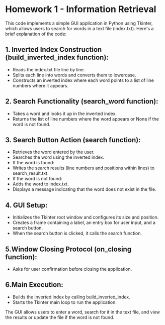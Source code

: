 # Homework 1 - Information Retrieval
This code implements a simple GUI application in Python using Tkinter, which allows users to search for words in a text file (index.txt). Here's a brief explanation of the code:

## 1. Inverted Index Construction (build_inverted_index function):
- Reads the index.txt file line by line.
- Splits each line into words and converts them to lowercase.
- Constructs an inverted index where each word points to a list of line numbers where it appears.

## 2. Search Functionality (search_word function):
- Takes a word and looks it up in the inverted index.
- Returns the list of line numbers where the word appears or None if the word is not found.

## 3. Search Button Action (search function):
- Retrieves the word entered by the user.
- Searches the word using the inverted index.
- If the word is found:
- Writes the search results (line numbers and positions within lines) to search_result.txt.
- If the word is not found:
- Adds the word to index.txt.
- Displays a message indicating that the word does not exist in the file.

## 4. GUI Setup:
- Initializes the Tkinter root window and configures its size and position.
- Creates a frame containing a label, an entry box for user input, and a search button.
- When the search button is clicked, it calls the search function.

## 5.Window Closing Protocol (on_closing function):
- Asks for user confirmation before closing the application.

## 6.Main Execution:
- Builds the inverted index by calling build_inverted_index.
- Starts the Tkinter main loop to run the application.

The GUI allows users to enter a word, search for it in the text file, and view the results or update the file if the word is not found.
